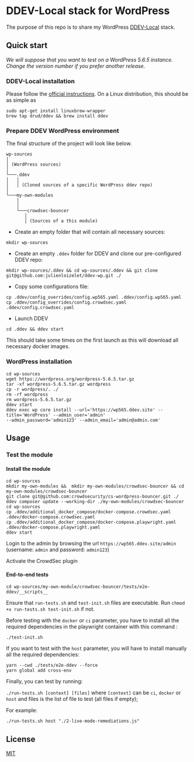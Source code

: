 # DDEV-Local stack for WordPress

The purpose of this repo is to share my WordPress [DDEV-Local](https://ddev.readthedocs.io/en/stable/) stack.


<!-- START doctoc generated TOC please keep comment here to allow auto update -->

<!-- END doctoc generated TOC please keep comment here to allow auto update -->

## Quick start

_We will suppose that you want to test on a WordPress 5.6.5 instance. Change the version number if you prefer another
release._

### DDEV-Local installation

Please follow the [official instructions](https://ddev.readthedocs.io/en/stable/#installation). On a Linux
distribution, this should be as simple as

    sudo apt-get install linuxbrew-wrapper
    brew tap drud/ddev && brew install ddev


### Prepare DDEV WordPress environment

The final structure of the project will look like below.

```
wp-sources
│
│ (WordPress sources)
│
└───.ddev
│   │
│   │ (Cloned sources of a specific WordPress ddev repo)
│
└───my-own-modules
    │
    │
    └───crowdsec-bouncer
       │
       │ (Sources of a this module)

```

- Create an empty folder that will contain all necessary sources:
```
mkdir wp-sources
```
- Create an empty `.ddev` folder for DDEV and clone our pre-configured DDEV repo:

```
mkdir wp-sources/.ddev && cd wp-sources/.ddev && git clone git@github.com:julienloizelet/ddev-wp.git ./
```
- Copy some configurations file:

```
cp .ddev/config_overrides/config.wp565.yaml .ddev/config.wp565.yaml
cp .ddev/config_overrides/config.crowdsec.yaml .ddev/config.crowdsec.yaml
```
- Launch DDEV

```
cd .ddev && ddev start
```
This should take some times on the first launch as this will download all necessary docker images.


### WordPress installation

```
cd wp-sources
wget https://wordpress.org/wordpress-5.6.5.tar.gz
tar -xf wordpress-5.6.5.tar.gz wordpress
cp -r wordpress/. ./
rm -rf wordpress
rm wordpress-5.6.5.tar.gz
ddev start
ddev exec wp core install --url='https://wp565.ddev.site' --title='WordPress' --admin_user='admin'
--admin_password='admin123' --admin_email='admin@admin.com'

```


## Usage

### Test the module

#### Install the module

```
cd wp-sources
mkdir my-own-modules &&  mkdir my-own-modules/crowdsec-bouncer && cd my-own-modules/crowdsec-bouncer
git clone git@github.com:crowdsecurity/cs-wordpress-bouncer.git ./
ddev composer update --working-dir ./my-own-modules/crowdsec-bouncer
cd wp-sources
cp .ddev/additional_docker_compose/docker-compose.crowdsec.yaml .ddev/docker-compose.crowdsec.yaml
cp .ddev/additional_docker_compose/docker-compose.playwright.yaml .ddev/docker-compose.playwright.yaml
ddev start
```

Login to the admin by browsing the url `https://wp565.ddev.site/admin` (username: `admin` and password: `admin123`)

Activate the CrowdSec plugin

#### End-to-end tests

```
cd wp-sources/my-own-module/crowdsec-bouncer/tests/e2e-ddev/__scripts__
```
Ensure that `run-tests.sh` and `test-init.sh` files are executable. Run `chmod +x run-tests.sh test-init.sh` if not.


Before testing with the `docker` or `ci` parameter, you have to install all the required dependencies
in the playwright container with this command :

    ./test-init.sh

If you want to test with the `host` parameter, you will have to install manually all the required dependencies:

```
yarn --cwd ./tests/e2e-ddev --force
yarn global add cross-env
```

Finally, you can test by running:

`./run-tests.sh [context] [files]` where `[context]` can be `ci`, `docker` or `host` and files is the list of file to
test (all files if empty);

For example:
```
./run-tests.sh host "./2-live-mode-remediations.js"
```

## License

[MIT](LICENSE)

